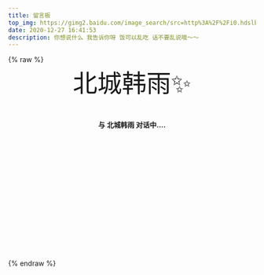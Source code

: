 ```yaml
---
title: 留言板
top_img: https://gimg2.baidu.com/image_search/src=http%3A%2F%2Fi0.hdslb.com%2Fbfs%2Farticle%2Fbffd33d4ce328c370e6dcdb8d5ca197bbba90f8d.jpg&refer=http%3A%2F%2Fi0.hdslb.com&app=2002&size=f9999,10000&q=a80&n=0&g=0n&fmt=jpeg?sec=1611650956&t=928103e50286adc3b9497fa145db9edc
date: 2020-12-27 16:41:53
description: 你想说什么 我告诉你呀 饭可以乱吃 话不要乱说哦～～
---
```

<!-- https://www.bootcdn.cn/botui/ -->
<link href="https://cdn.bootcss.com/botui/0.3.9/botui-theme-default.css" rel="stylesheet">
<link href="https://cdn.bootcss.com/botui/0.3.9/botui.min.css" rel="stylesheet">
{% raw %}
<!-- 因为vue和botui更新导至bug,现将对话移至js下的botui中配置 -->
<div class="entry-content">
  <div class="moe-mashiro" style="text-align:center; font-size: 50px; margin-bottom: 20px;"> 北城韩雨✨ </div>
  <div id="hello-mashiro" class="popcontainer" style="min-height: 300px; padding: 2px 6px 4px; border-radius: 10px;">
    <center>
    <p>
    </p>
    <h4>
    与&nbsp;<ruby>北城韩雨&nbsp;<rp>
    （</rp>
    <rt>
        </rt>
    <rp>
    ）</rp>
    </ruby>
    对话中....</h4>
    <p>
    </p>
    </center>
    <bot-ui></botui>
   </div>
</div>
<script src="/js/botui.js"></script>
<script>
bot_ui_ini()
var bg = document.getElementsByClassName('botui-container')
bg[0].style.backgroundColor = 'transparent'
</script>
{% endraw %}